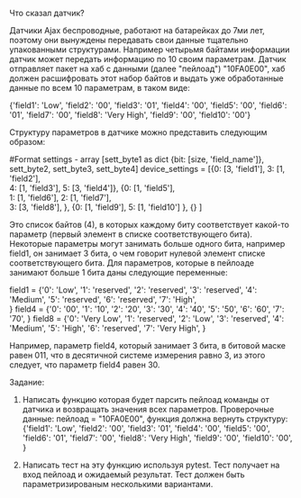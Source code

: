 Что сказал датчик?

Датчики Ajax беспроводные, работают на батарейках до 7ми лет, поэтому они вынуждены передавать свои данные тщательно упакованными структурами.
Например четырьмя байтами информации датчик может передать информацию по 10 своим параметрам. Датчик отправляет пакет на хаб с данными (далее "пейлоад") "10FA0E00",
хаб должен расшифровать этот набор байтов и выдать уже обработанные данные по всем 10 параметрам, в таком виде:

{'field1': 'Low',
 'field2': '00',
 'field3': '01',
 'field4': '00',
 'field5': '00',
 'field6': '01',
 'field7': '00',
 'field8': 'Very High',
 'field9': '00',
 'field10': '00'}
           
Структуру параметров в датчике можно представить следующим образом:

#Format settings - array [sett_byte1 as dict {bit: [size, 'field_name']}, sett_byte2, sett_byte3, sett_byte4]
device_settings = [{0: [3, 'field1'], 
                    3: [1, 'field2'],  
                    4: [1, 'field3'], 
                    5: [3, 'field4']}, 
                   {0: [1, 'field5'],  
                    1: [1, 'field6'], 
                    2: [1, 'field7'],  
                    3: [3, 'field8'], 
                   },
                   {0: [1, 'field9'], 
                    5: [1, 'field10']
                   },
                   {}
                  ]

Это список байтов (4), в которых каждому биту соответствует какой-то параметр (первый элемент в списке соответствующего бита). Некоторые параметры могут занимать больше одного бита, например field1, он занимает 3 бита, о чем говорит нулевой элемент списке соответствующего бита. Для параметров, которые в пейлоаде занимают больше 1 бита даны следующие переменные:

field1 = {'0': 'Low',
          '1': 'reserved',
          '2': 'reserved',
          '3': 'reserved',
          '4': 'Medium', 
          '5': 'reserved',
          '6': 'reserved',
          '7': 'High',  
          }
field4 = {'0': '00', 
          '1': '10',
          '2': '20',
          '3': '30',
          '4': '40',
          '5': '50',
          '6': '60',
          '7': '70',
          }
field8 = {'0': 'Very Low',
          '1': 'reserved',
          '2': 'Low',
          '3': 'reserved',
          '4': 'Medium',
          '5': 'High',
          '6': 'reserved',
          '7': 'Very High',
          }

Например, параметр field4, который занимает 3 бита, в битовой маске равен 011, что в десятичной системе измерения равно 3, из этого следует, что параметр field4 равен 30. 


Задание:
1. Написать функцию которая будет парсить пейлоад команды от датчика и возвращать значения всех параметров. Проверочные данные: пейлоад = "10FA0E00", функция должна вернуть структуру:
{'field1': 'Low',
 'field2': '00',
 'field3': '01',
 'field4': '00',
 'field5': '00',
 'field6': '01',
 'field7': '00',
 'field8': 'Very High',
 'field9': '00',
 'field10': '00',
}

2. Написать тест на эту функцию используя pytest. Тест получает на вход пейлоад и ожидаемый результат. Тест должен быть параметризированым несколькими вариантами.
